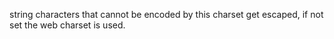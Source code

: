 string characters that cannot be encoded by this charset get escaped, 
			if not set the web charset is used.